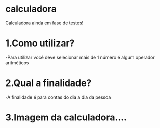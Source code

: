 # calculadora
Calculadora ainda em fase de testes!
# 1.Como utilizar?
  -Para utilizar você deve selecionar mais de 1 número é algum operador aritméticos
# 2.Qual a finalidade?
  -A finalidade é para contas do dia a dia da pessoa
# 3.Imagem da calculadora....
  
